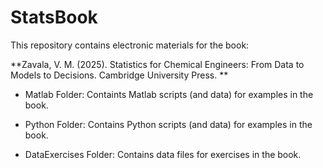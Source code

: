 # StatsBook
This repository contains electronic materials for the book: 

**Zavala, V. M. (2025). Statistics for Chemical Engineers: From Data to Models to Decisions. Cambridge University Press.
**

- Matlab Folder: Containts Matlab scripts (and data) for examples in the book.

- Python Folder: Contains Python scripts (and data) for examples in the book.

- DataExercises Folder: Contains data files for exercises in the book.
